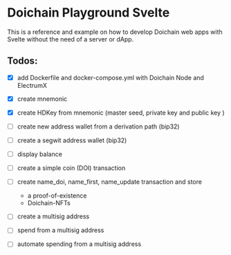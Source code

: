 # Doichain Playground Svelte

This is a reference and example on how to develop Doichain web apps with Svelte without the need of a server or dApp.

## Todos:
- [x] add Dockerfile and docker-compose.yml with Doichain Node and ElectrumX
- [x] create mnemonic
- [x] create HDKey from mnemonic (master seed, private key and public key )
- [ ] create new address wallet from a derivation path (bip32)
- [ ] create a segwit address wallet (bip32)
- [ ] display balance
- [ ] create a simple coin (DOI) transaction 
- [ ] create name_doi, name_first, name_update transaction and store
  - a proof-of-existence
  - Doichain-NFTs
- [ ] create a multisig address
- [ ] spend from a multisig address
- [ ] automate spending from a multisig address

